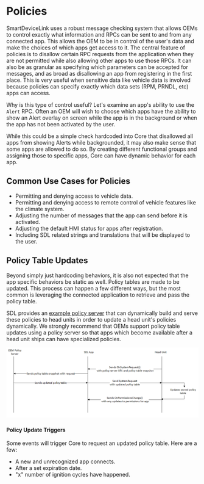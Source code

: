 # Policies

SmartDeviceLink uses a robust message checking system that allows OEMs to control exactly what information and RPCs can be sent to and from any connected app. This allows the OEM to be in control of the user's data and make the choices of which apps get access to it. The central feature of policies is to disallow certain RPC requests from the application when they are not permitted while also allowing other apps to use those RPCs. It can also be as granular as specifying which parameters can be accepted for messages, and as broad as disallowing an app from registering in the first place. This is very useful when sensitive data like vehicle data is involved because policies can specify exactly which data sets (RPM, PRNDL, etc) apps can access.

Why is this type of control useful? Let's examine an app's ability to use the `Alert` RPC. Often an OEM will wish to choose which apps have the ability to show an Alert overlay on screen while the app is in the background or when the app has not been activated by the user.

While this could be a simple check hardcoded into Core that disallowed all apps from showing Alerts while backgrounded, it may also make sense that some apps are allowed to do so. By creating different functional groups and assigning those to specific apps, Core can have dynamic behavior for each app. 


## Common Use Cases for Policies

- Permitting and denying access to vehicle data.
- Permitting and denying access to remote control of vehicle features like the climate system.
- Adjusting the number of messages that the app can send before it is activated.
- Adjusting the default HMI status for apps after registration.
- Including SDL related strings and translations that will be displayed to the user.


## Policy Table Updates

Beyond simply just hardcoding behaviors, it is also not expected that the app specific behaviors be static as well. Policy tables are made to be updated. This process can happen a few different ways, but the most common is leveraging the connected application to retrieve and pass the policy table. 

SDL provides an [example policy server](https://smartdevicelink.com/en/guides/sdl-server/overview/) that can dynamically build and serve these policies to head units in order to update a head unit's policies dynamically. We strongly recommend that OEMs support policy table updates using a policy server so that apps which become available after a head unit ships can have specialized policies.

![Policy Table update](assets/ptu.png) 


#### Policy Update Triggers

Some events will trigger Core to request an updated policy table. Here are a few:

- A new and unrecognized app connects.
- After a set expiration date.
- "x" number of ignition cycles have happened.


